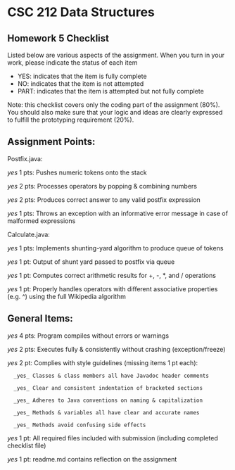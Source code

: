 # CSC 212 Data Structures
## Homework 5 Checklist

Listed below are various aspects of the assignment.  When you turn in
your work, please indicate the status of each item

- YES: indicates that the item is fully complete
- NO: indicates that the item is not attempted
- PART: indicates that the item is attempted but not fully complete

Note: this checklist covers only the coding part of the assignment (80%).
You should also make sure that your logic and ideas are clearly expressed to fulfill the prototyping requirement (20%).

## Assignment Points:

Postfix.java:

_yes_ 1 pts: Pushes numeric tokens onto the stack

_yes_ 2 pts: Processes operators by popping & combining numbers

_yes_ 2 pts: Produces correct answer to any valid postfix expression

_yes_ 1 pts: Throws an exception with an informative error message in case of malformed expressions


Calculate.java:

_yes_ 1 pts: Implements shunting-yard algorithm to produce queue of tokens

_yes_ 1 pt: Output of shunt yard passed to postfix via queue

_yes_ 1 pt: Computes correct arithmetic results for +, -, *, and / operations

_yes_ 1 pt: Properly handles operators with different associative properties (e.g. ^) using the full Wikipedia algorithm


## General Items:

_yes_ 4 pts: Program compiles without errors or warnings

_yes_ 2 pts: Executes fully & consistently without crashing (exception/freeze)

_yes_ 2 pt: Complies with style guidelines (missing items 1 pt each):

      _yes_ Classes & class members all have Javadoc header comments

      _yes_ Clear and consistent indentation of bracketed sections

      _yes_ Adheres to Java conventions on naming & capitalization

      _yes_ Methods & variables all have clear and accurate names

      _yes_ Methods avoid confusing side effects

_yes_ 1 pt: All required files included with submission (including completed checklist file)

_yes_ 1 pt: readme.md contains reflection on the assignment
